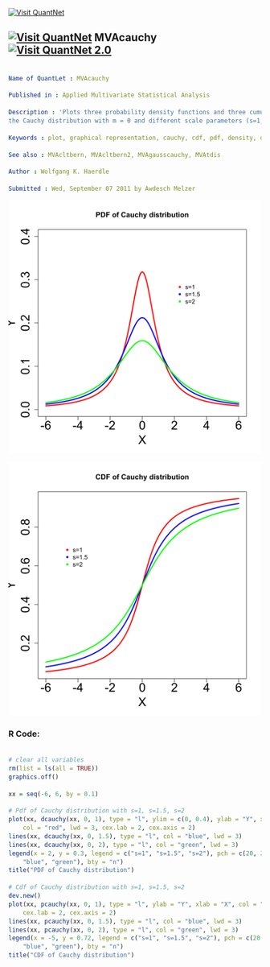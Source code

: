 
[<img src="https://github.com/QuantLet/Styleguide-and-FAQ/blob/master/pictures/banner.png" width="888" alt="Visit QuantNet">](http://quantlet.de/)

## [<img src="https://github.com/QuantLet/Styleguide-and-FAQ/blob/master/pictures/qloqo.png" alt="Visit QuantNet">](http://quantlet.de/) **MVAcauchy** [<img src="https://github.com/QuantLet/Styleguide-and-FAQ/blob/master/pictures/QN2.png" width="60" alt="Visit QuantNet 2.0">](http://quantlet.de/)

```yaml

Name of QuantLet : MVAcauchy

Published in : Applied Multivariate Statistical Analysis

Description : 'Plots three probability density functions and three cumulative density functions of
the Cauchy distribution with m = 0 and different scale parameters (s=1, s=1.5, s=2).'

Keywords : plot, graphical representation, cauchy, cdf, pdf, density, distribution

See also : MVAcltbern, MVAcltbern2, MVAgausscauchy, MVAtdis

Author : Wolfgang K. Haerdle

Submitted : Wed, September 07 2011 by Awdesch Melzer

```

![Picture1](MVAcauchy_1-1.png)

![Picture2](MVAcauchy_2-1.png)


### R Code:
```r

# clear all variables
rm(list = ls(all = TRUE))
graphics.off()

xx = seq(-6, 6, by = 0.1)

# Pdf of Cauchy distribution with s=1, s=1.5, s=2 
plot(xx, dcauchy(xx, 0, 1), type = "l", ylim = c(0, 0.4), ylab = "Y", xlab = "X", 
    col = "red", lwd = 3, cex.lab = 2, cex.axis = 2)  
lines(xx, dcauchy(xx, 0, 1.5), type = "l", col = "blue", lwd = 3) 
lines(xx, dcauchy(xx, 0, 2), type = "l", col = "green", lwd = 3)  
legend(x = 2, y = 0.3, legend = c("s=1", "s=1.5", "s=2"), pch = c(20, 20, 20), col = c("red", 
    "blue", "green"), bty = "n")
title("PDF of Cauchy distribution")

# Cdf of Cauchy distribution with s=1, s=1.5, s=2 
dev.new()
plot(xx, pcauchy(xx, 0, 1), type = "l", ylab = "Y", xlab = "X", col = "red", lwd = 3, 
    cex.lab = 2, cex.axis = 2)  
lines(xx, pcauchy(xx, 0, 1.5), type = "l", col = "blue", lwd = 3)
lines(xx, pcauchy(xx, 0, 2), type = "l", col = "green", lwd = 3)  
legend(x = -5, y = 0.72, legend = c("s=1", "s=1.5", "s=2"), pch = c(20, 20, 20), col = c("red", 
    "blue", "green"), bty = "n")
title("CDF of Cauchy distribution") 

```
